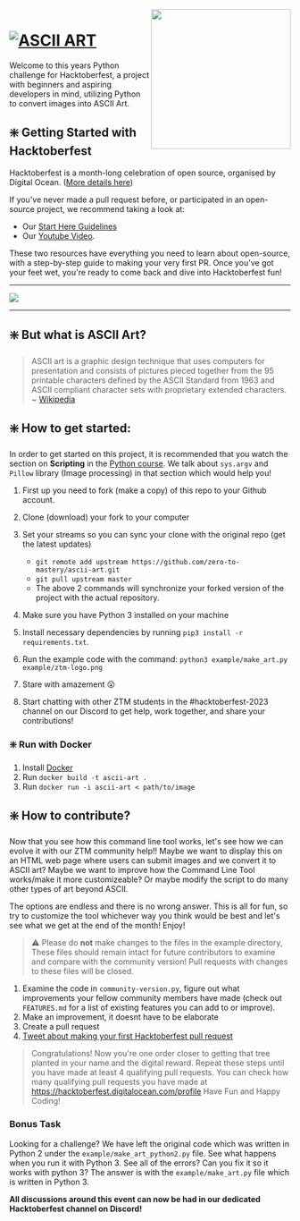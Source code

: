 <img src="https://raw.githubusercontent.com/dawsonbooth/ascii-art/master/logo.png" width="250" align="right"/>

# [![ASCII ART](https://img.shields.io/badge/PYTHON%20PROJECT-ASCII%20ART-blue?style=for-the-badge&logo=Python)](https://github.com/zero-to-mastery/ascii-art)

Welcome to this years Python challenge for Hacktoberfest, a project with beginners and aspiring developers in mind, utilizing Python to convert images into ASCII Art.

## ❇️ Getting Started with Hacktoberfest

Hacktoberfest is a month-long celebration of open source, organised by Digital Ocean. ([More details here](https://github.com/zero-to-mastery/Hacktoberfest-2023/blob/master/README.md#what-is-hacktoberfest))

If you've never made a pull request before, or participated in an open-source project, we recommend taking a look at:

- Our [Start Here Guidelines](https://github.com/zero-to-mastery/start-here-guidelines)
- Our [Youtube Video](https://www.youtube.com/watch?v=uQLNFRviB6Q).

These two resources have everything you need to learn about open-source, with a step-by-step guide to making your very first PR. Once you've got your feet wet, you're ready to come back and dive into Hacktoberfest fun!

---

<img src="https://images.ctfassets.net/aq13lwl6616q/51gDR7DozuNea9fltdgHIc/0c8577f24eaa1b33c40656a522f2d1db/hacktoberfest_discord_banner.png?h=250" align="center" />

---

## ❇️ But what is ASCII Art?

> ASCII art is a graphic design technique that uses computers for presentation and consists of pictures pieced together from the 95 printable characters defined by the ASCII Standard from 1963 and ASCII compliant character sets with proprietary extended characters.
> ~ [Wikipedia](https://en.wikipedia.org/wiki/ASCII_art)

## ❇️ How to get started:

In order to get started on this project, it is recommended that you watch the section on **Scripting** in the [Python course](https://academy.zerotomastery.io/p/complete-python-developer-zero-to-mastery?utm_source=github&utm_campaign=ascii-art-hf22). We talk about `sys.argv` and `Pillow` library (Image processing) in that section which would help you!

1. First up you need to fork (make a copy) of this repo to your Github account.
2. Clone (download) your fork to your computer
3. Set your streams so you can sync your clone with the original repo (get the latest updates)

   - `git remote add upstream https://github.com/zero-to-mastery/ascii-art.git`
   - `git pull upstream master`
   - The above 2 commands will synchronize your forked version of the project with the actual repository.

4. Make sure you have Python 3 installed on your machine
5. Install necessary dependencies by running `pip3 install -r requirements.txt`.
6. Run the example code with the command: `python3 example/make_art.py example/ztm-logo.png`
7. Stare with amazement 😮
8. Start chatting with other ZTM students in the #hacktoberfest-2023 channel on our Discord to get help, work together, and share your contributions!

### ❇️ Run with Docker

1. Install [Docker](https://docs.docker.com/get-docker/)
2. Run `docker build -t ascii-art .`
3. Run `docker run -i ascii-art < path/to/image`

## ❇️ How to contribute?

Now that you see how this command line tool works, let's see how we can evolve it with our ZTM community help!! Maybe we want to display this on an HTML web page where users can submit images and we convert it to ASCII art? Maybe we want to improve how the Command Line Tool works/make it more customizeable? Or maybe modify the script to do many other types of art beyond ASCII.

The options are endless and there is no wrong answer. This is all for fun, so try to customize the tool whichever way you think would be best and let's see what we get at the end of the month! Enjoy!

> ⚠ Please do **not** make changes to the files in the example directory, These files should remain intact for future contributors to examine and compare with the community version! Pull requests with changes to these files will be closed.

1. Examine the code in `community-version.py`, figure out what improvements your fellow community members have made (check out `FEATURES.md` for a list of existing features you can add to or improve).
2. Make an improvement, it doesnt have to be elaborate
3. Create a pull request
4. [Tweet about making your first Hacktoberfest pull request](https://ctt.ac/UR9dA)

> Congratulations! Now you're one order closer to getting that tree planted in your name and the digital reward. Repeat these steps until you have made at least 4 qualifying pull requests. You can check how many qualifying pull requests you have made at <https://hacktoberfest.digitalocean.com/profile> Have Fun and Happy Coding!

### Bonus Task

Looking for a challenge?
We have left the original code which was written in Python 2 under the `example/make_art_python2.py` file. See what happens when you run it with Python 3. See all of the errors? Can you fix it so it works with python 3? The answer is with the `example/make_art.py` file which is written in Python 3.

**All discussions around this event can now be had in our dedicated Hacktoberfest channel on Discord!**
